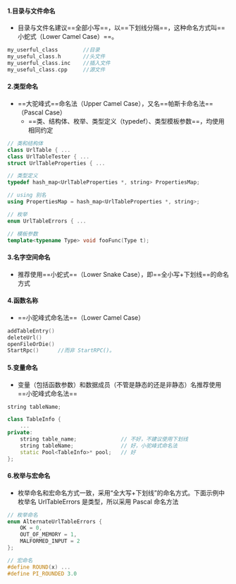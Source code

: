 <!--
 * @Author: 15868707168@163.com 15868707168@163.com
 * @Date: 2023-03-20 10:49:25
 * @LastEditors: 15868707168@163.com 15868707168@163.com
 * @LastEditTime: 2023-03-20 11:04:36
 * @FilePath: \CplusplusLesson\0.1_C++命名方式建议.md
 * @Description: 这是默认设置,请设置`customMade`, 打开koroFileHeader查看配置 进行设置: https://github.com/OBKoro1/koro1FileHeader/wiki/%E9%85%8D%E7%BD%AE
-->
#### 1.目录与文件命名
+ 目录与文件名建议==全部小写==，以==下划线分隔==，这种命名方式叫==小蛇式（Lower Camel Case）==。
``` C++
my_userful_class		//目录
my_useful_class.h		//头文件
my_userful_class.inc	//插入文件
my_useful_class.cpp		//源文件
```
#### 2.类型命名
+ ==大驼峰式==命名法（Upper Camel Case），又名==帕斯卡命名法==（Pascal Case）
    + ==类、结构体、枚举、类型定义（typedef）、类型模板参数==，均使用相同约定
``` C++
// 类和结构体
class UrlTable { ...
class UrlTableTester { ...
struct UrlTableProperties { ...

// 类型定义
typedef hash_map<UrlTableProperties *, string> PropertiesMap;

// using 别名
using PropertiesMap = hash_map<UrlTableProperties *, string>;

// 枚举
enum UrlTableErrors { ...

// 模板参数
template<typename Type> void fooFunc(Type t);

```

#### 3.名字空间命名
+ 推荐使用==小蛇式==（Lower Snake Case），即==全小写+下划线==的命名方式

#### 4.函数名称
+ ==小驼峰式命名法==（Lower Camel Case）
```C++
addTableEntry()
deleteUrl()
openFileOrDie()
StartRpc()		//而非 StartRPC()。

```

#### 5.变量命名
+ 变量（包括函数参数）和数据成员（不管是静态的还是非静态）名推荐使用==小驼峰式命名法==
```C++
string tableName;

class TableInfo {
	...
private:
	string table_name;  			// 不好，不建议使用下划线
	string tableName;   			// 好，小驼峰式命名法
	static Pool<TableInfo>* pool;  	// 好
};

```

#### 6.枚举与宏命名
+ 枚举命名和宏命名方式一致，采用“全大写+下划线”的命名方式。下面示例中枚举名 UrlTableErrors 是类型，所以采用 Pascal 命名方法
```C++
// 枚举命名
enum AlternateUrlTableErrors {
    OK = 0,
    OUT_OF_MEMORY = 1,
    MALFORMED_INPUT = 2
};

// 宏命名
#define ROUND(x) ...
#define PI_ROUNDED 3.0

```
